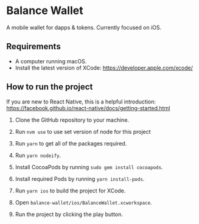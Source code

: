 # Balance Wallet

A mobile wallet for dapps &amp; tokens. Currently focused on iOS.

## Requirements

* A computer running macOS.
* Install the latest version of XCode: https://developer.apple.com/xcode/

## How to run the project

If you are new to React Native, this is a helpful introduction: https://facebook.github.io/react-native/docs/getting-started.html

1. Clone the GitHub repository to your machine.

2. Run `nvm use` to use set version of node for this project

3. Run `yarn` to get all of the packages required.

4. Run `yarn nodeify`.

5. Install CocoaPods by running `sudo gem install cocoapods`.

6. Install required Pods by running `yarn install-pods`.

7. Run `yarn ios` to build the project for XCode.

8. Open `balance-wallet/ios/BalanceWallet.xcworkspace`.

9. Run the project by clicking the play button.
